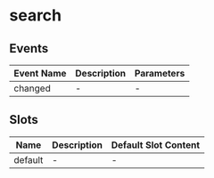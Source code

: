 # search

## Events

<!-- @vuese:search:events:start -->
|Event Name|Description|Parameters|
|---|---|---|
|changed|-|-|

<!-- @vuese:search:events:end -->


## Slots

<!-- @vuese:search:slots:start -->
|Name|Description|Default Slot Content|
|---|---|---|
|default|-|-|

<!-- @vuese:search:slots:end -->


